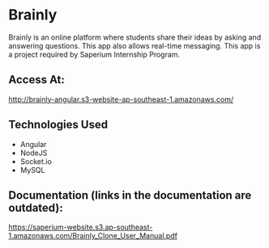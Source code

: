 # Brainly

Brainly is an online platform where students share their ideas by asking and answering questions. This app also allows real-time messaging. This app is a project required by Saperium Internship Program.

## Access At:
http://brainly-angular.s3-website-ap-southeast-1.amazonaws.com/

## Technologies Used
* Angular
* NodeJS
* Socket.io
* MySQL

## Documentation (links in the documentation are outdated):
https://saperium-website.s3.ap-southeast-1.amazonaws.com/Brainly_Clone_User_Manual.pdf 
